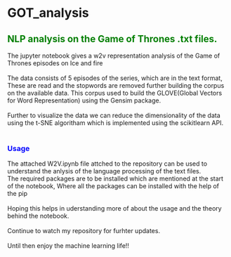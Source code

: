 # GOT_analysis
## <font color='Green'>NLP analysis on the Game of Thrones .txt files.</font><br>
The jupyter notebook gives a w2v representation analysis of the Game of Thrones episodes on Ice and fire <br><br>
The data consists of 5 episodes of the series, which are in the text format, These are read and the stopwords are removed further building the corpus on the available data. This corpus used to build the GLOVE(Global Vectors for Word Representation) using the Gensim package.<br>
<br>
Further to visualize the data we can reduce the dimensionality of the data using the t-SNE algoritham which is implemented using the scikitlearn API.<br>
<br>
### <font color='blue'>Usage</font><br>
The attached W2V.ipynb file attched to the repository can be used to understand the anlysis of the language processing of the text files.<br>
The required packages are to be installed which are mentioned at the start of the notebook, Where all the packages can be installed with the help of the pip<br><br>
Hoping this helps in uderstanding more of about the usage and the theory behind the notebook.<br><br>
Continue to watch my repository for furhter updates.<br><br>
Until then enjoy the machine learning life!!<br>
